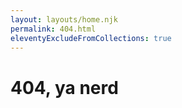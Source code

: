 ```yaml
---
layout: layouts/home.njk
permalink: 404.html
eleventyExcludeFromCollections: true
---
```


# 404, ya nerd
